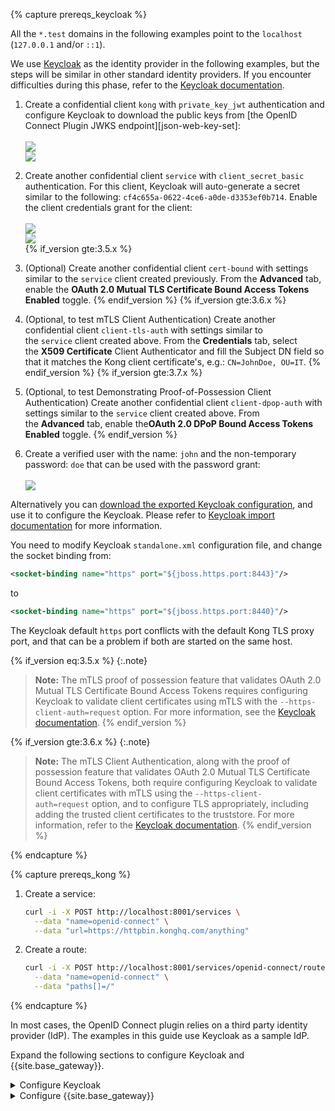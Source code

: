 {% capture prereqs_keycloak %}

All the `*.test` domains in the following examples point to the `localhost` (`127.0.0.1` and/or `::1`).

We use [Keycloak][keycloak] as the identity provider in the following examples,
but the steps will be similar in other standard identity providers. If you encounter
difficulties during this phase, refer to the [Keycloak documentation](https://www.keycloak.org/documentation).

1. Create a confidential client `kong` with `private_key_jwt` authentication and configure
   Keycloak to download the public keys from [the OpenID Connect Plugin JWKS endpoint][json-web-key-set]:
   <br><br>
   <img src="/assets/images/products/plugins/openid-connect/keycloak-client-kong-settings.png">
   <br>
   <img src="/assets/images/products/plugins/openid-connect/keycloak-client-kong-auth.png">
   <br>
1. Create another confidential client `service` with `client_secret_basic` authentication.
   For this client, Keycloak will auto-generate a secret similar to the following: `cf4c655a-0622-4ce6-a0de-d3353ef0b714`.
   Enable the client credentials grant for the client:
   <br><br>
   <img src="/assets/images/products/plugins/openid-connect/keycloak-client-service-settings.png">
   <br>
   <img src="/assets/images/products/plugins/openid-connect/keycloak-client-service-auth.png">
   <br>
{% if_version gte:3.5.x %}
1. (Optional) Create another confidential client `cert-bound` with settings similar to the `service` client created previously.
   From the **Advanced** tab, enable the **OAuth 2.0 Mutual TLS Certificate Bound Access Tokens Enabled** toggle.
{% endif_version %}
{% if_version gte:3.6.x %}
1. (Optional, to test mTLS Client Authentication) Create another confidential client `client-tls-auth` with settings similar to the `service` client created above. 
   From the **Credentials** tab, select the **X509 Certificate** Client Authenticator and fill the Subject DN field so that it matches the Kong client certificate's, e.g.: `CN=JohnDoe, OU=IT`.
{% endif_version %}
{% if_version gte:3.7.x %}
1. (Optional, to test Demonstrating Proof-of-Possession Client Authentication) Create another confidential client `client-dpop-auth` with settings similar to the `service` client created above. 
   From the **Advanced** tab, enable the**OAuth 2.0 DPoP Bound Access Tokens Enabled** toggle.
{% endif_version %}

1. Create a verified user with the name: `john` and the non-temporary password: `doe` that can be used with the password grant:
   <br><br>
   <img src="/assets/images/products/plugins/openid-connect/keycloak-user-john.png">

Alternatively you can [download the exported Keycloak configuration](/assets/images/products/plugins/openid-connect/keycloak.json),
and use it to configure the Keycloak. Please refer to [Keycloak import documentation](https://www.keycloak.org/docs/latest/server_admin/#_export_import)
for more information.

You need to modify Keycloak `standalone.xml` configuration file, and change the socket binding from:

```xml
<socket-binding name="https" port="${jboss.https.port:8443}"/>
```

to

```xml
<socket-binding name="https" port="${jboss.https.port:8440}"/>
```

The Keycloak default `https` port conflicts with the default Kong TLS proxy port,
and that can be a problem if both are started on the same host.

{% if_version eq:3.5.x %}
{:.note}
> **Note:** The mTLS proof of possession feature that validates OAuth 2.0 Mutual TLS Certificate Bound Access Tokens requires configuring Keycloak to validate client certificates using mTLS with the `--https-client-auth=request` option. For more information, see the [Keycloak documentation](https://www.keycloak.org/server/enabletls).
{% endif_version %}

{% if_version gte:3.6.x %}
{:.note}
> **Note:** The mTLS Client Authentication, along with the proof of possession feature that validates OAuth 2.0 Mutual TLS Certificate Bound Access Tokens, both require configuring Keycloak to validate client certificates with mTLS using the `--https-client-auth=request` option, and to configure TLS appropriately, including adding the trusted client certificates to the truststore. For more information, refer to the [Keycloak documentation](https://www.keycloak.org/server/enabletls).
{% endif_version %}

[keycloak]: http://www.keycloak.org/

{% endcapture %}

{% capture prereqs_kong %}

1. Create a service:

    ```bash
    curl -i -X POST http://localhost:8001/services \
      --data "name=openid-connect" \
      --data "url=https://httpbin.konghq.com/anything"
    ```
    
1. Create a route:

    ```bash
    curl -i -X POST http://localhost:8001/services/openid-connect/routes \
      --data "name=openid-connect" \
      --data "paths[]=/"
    ```

{% endcapture %}

In most cases, the OpenID Connect plugin relies on a third party identity provider (IdP).
The examples in this guide use Keycloak as a sample IdP. 

Expand the following sections to configure Keycloak and {{site.base_gateway}}.

<details><summary>Configure Keycloak</summary>
{{ prereqs_keycloak | markdownify }}

</details>

<details><summary>Configure {{site.base_gateway}} </summary>
{{ prereqs_kong | markdownify }}

</details>